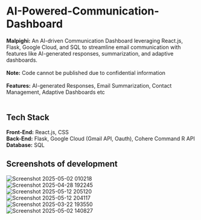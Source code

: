 # AI-Powered-Communication-Dashboard
**Malpighi:**
An AI-driven Communication Dashboard leveraging React.js, Flask, Google Cloud, and SQL to streamline email communication with features like AI-generated responses, summarization, and adaptive dashboards.
<br/><br/>
**Note:** 
Code cannot be published due to confidential information
<br/><br/>
**Features:** AI-generated Responses, Email Summarization, Contact Management, Adaptive Dashboards etc
<br/><br/>
## Tech Stack
**Front-End:** React.js, CSS
<br/>
**Back-End:** Flask, Google Cloud (Gmail API, Oauth), Cohere Command R API
<br/>
**Database:** SQL
<br/>
## Screenshots of development
![Screenshot 2025-05-02 010218](https://github.com/user-attachments/assets/ea0e4146-1ace-4d93-943b-e80773616484)
<br/>
![Screenshot 2025-04-28 192245](https://github.com/user-attachments/assets/1f57fb72-56d9-4946-bfab-913842321e87)
<br/>
![Screenshot 2025-05-12 205120](https://github.com/user-attachments/assets/fb5f6ada-d951-4803-92b1-7222f7f1fe08)
<br/>
![Screenshot 2025-05-12 204117](https://github.com/user-attachments/assets/aa7eb778-ae16-4c49-bc52-01f09355fd07)
<br/>
![Screenshot 2025-03-22 193550](https://github.com/user-attachments/assets/3380709d-80d3-4745-8d99-14d61717e747)
<br/>
![Screenshot 2025-05-02 140827](https://github.com/user-attachments/assets/62e150dd-edee-461b-b495-d76b7638b896)
<br/>

